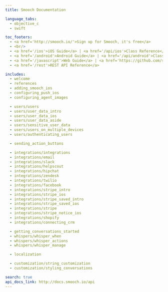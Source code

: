 ```yaml
---
title: Smooch Documentation

language_tabs:
  - objective_c
  - swift

toc_footers:
  - <a href='http://smooch.io/'>Sign up for Smooch, it's free</a>
  - <br/>
  - <a href='/ios'>iOS Guide</a> | <a href='/api/ios'>Class Reference</a>
  - <a href='/android'>Android Guide</a> | <a href='/api/android'>Class Reference</a>
  - <a href='/javascript'>Web Guide</a> | <a href='https://github.com/smooch/smooch-js' target="_blank">Class Reference</a>
  - <a href='/rest'>REST API Reference</a>

includes:
  - welcome
  - references
  - adding_smooch_ios
  - configuring_push_ios
  - configuring_agent_images

  - users/users
  - users/user_data_intro
  - users/user_data_ios
  - users/user_data_aside
  - users/sensitive_user_data
  - users/users_on_multiple_devices
  - users/authenticating_users

  - sending_action_buttons

  - integrations/integrations
  - integrations/email
  - integrations/slack
  - integrations/helpscout
  - integrations/hipchat
  - integrations/zendesk
  - integrations/twilio
  - integrations/facebook
  - integrations/stripe_intro
  - integrations/stripe_ios
  - integrations/stripe_saved_intro
  - integrations/stripe_saved_ios
  - integrations/stripe
  - integrations/stripe_notice_ios
  - integrations/shopify
  - integrations/connecting_crm

  - getting_conversations_started
  - whispers/whisper_when
  - whispers/whisper_actions
  - whispers/whisper_manage

  - localization

  - customization/string_customization
  - customization/styling_conversations

search: true
api_docs_link: http://docs.smooch.io/api
---
```

